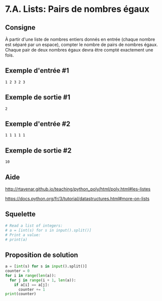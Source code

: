 # 7.A. Lists: Pairs de nombres égaux

## Consigne

À partir d'une liste de nombres entiers donnés en entrée (chaque nombre est séparé par un espace), compter le nombre de pairs de nombres égaux. Chaque pair de deux nombres égaux devra être compté exactement une fois.

## Exemple d'entrée #1

```
1 2 3 2 3
```

## Exemple de sortie #1

```
2
```

## Exemple d'entrée #2

```
1 1 1 1 1
```

## Exemple de sortie #2

```
10
```

## Aide

http://rtavenar.github.io/teaching/python_poly/html/poly.html#les-listes

https://docs.python.org/fr/3/tutorial/datastructures.html#more-on-lists

## Squelette

```python
# Read a list of integers:
# a = [int(s) for s in input().split()]
# Print a value:
# print(a)
```

## Proposition de solution

```python
a = [int(s) for s in input().split()]
counter = 0
for i in range(len(a)):
  for j in range(i + 1, len(a)):
    if a[i] == a[j]:
      counter += 1
print(counter)
```

